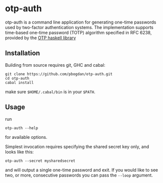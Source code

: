 # otp-auth

otp-auth is a command line application for generating one-time
passwords used by two-factor authentication systems. The
implementation supports time-based one-time password (TOTP) algorithm
specified in RFC 6238, provided by the [OTP haskell library](
https://hackage.haskell.org/package/OTP)


## Installation

Building from source requires git, GHC and cabal:

```shell
git clone https://github.com/pbogdan/otp-auth.git
cd otp-auth
cabal install
```

make sure `$HOME/.cabal/bin` is in your `$PATH`.

## Usage

run

`otp-auth --help`

for available options.

Simplest invocation requires specifying the shared secret key only,
and looks like this:

```shell
otp-auth --secret mysharedsecret
```

and will output a single one-time password and exit. If you would like
to see two, or more, consecutive passwords you can pass the `--loop`
argument.
